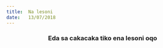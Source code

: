 ```yaml
---
title:  Na lesoni
date:   13/07/2018
---
```


### <center>Eda sa cakacaka tiko ena lesoni oqo</center>
